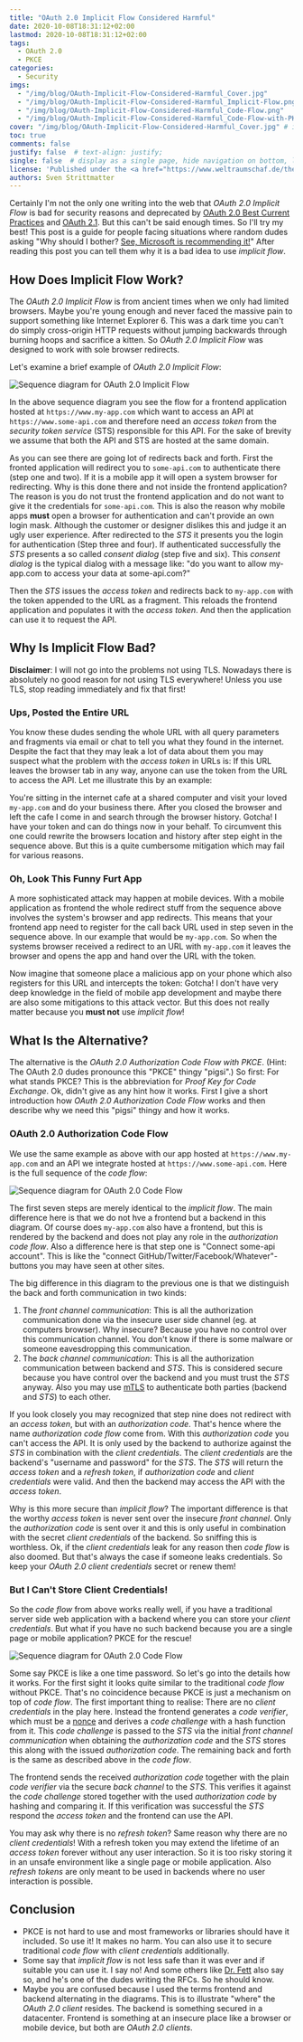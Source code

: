 ```yaml
---
title: "OAuth 2.0 Implicit Flow Considered Harmful"
date: 2020-10-08T18:31:12+02:00
lastmod: 2020-10-08T18:31:12+02:00
tags:
  - OAuth 2.0
  - PKCE
categories:
  - Security
imgs:
  - "/img/blog/OAuth-Implicit-Flow-Considered-Harmful_Cover.jpg"
  - "/img/blog/OAuth-Implicit-Flow-Considered-Harmful_Implicit-Flow.png"
  - "/img/blog/OAuth-Implicit-Flow-Considered-Harmful_Code-Flow.png"
  - "/img/blog/OAuth-Implicit-Flow-Considered-Harmful_Code-Flow-with-PKCE.png"
cover: "/img/blog/OAuth-Implicit-Flow-Considered-Harmful_Cover.jpg" # image show on top
toc: true
comments: false
justify: false  # text-align: justify;
single: false  # display as a single page, hide navigation on bottom, like as about page.
license: 'Published under the <a href="https://www.weltraumschaf.de/the-beer-ware-license.txt">THE BEER-WARE LICENSE</a>.'
authors: Sven Strittmatter
---
```


Certainly I'm not the only one writing into the web that _OAuth 2.0 Implicit Flow_ is bad for security reasons and deprecated by [OAuth 2.0 Best Current Practices][oauth20-bcp] and [OAuth 2.1][oauth21]. But this can't be said enough times. So I'll try my best! This post is a guide for people facing situations where random dudes asking "Why should I bother? [See, Microsoft is recommending it!][ms-impl-flow]" After reading this post you can tell them why it is a bad idea to use _implicit flow_.

## How Does Implicit Flow Work?

The _OAuth 2.0 Implicit Flow_ is from ancient times when we only had limited browsers. Maybe you're young enough and never faced the massive pain to support something like Internet Explorer 6. This was a dark time you can't do simply cross-origin HTTP requests without jumping backwards through burning hoops and sacrifice a kitten. So _OAuth 2.0 Implicit Flow_ was designed to work with sole browser redirects.

Let's examine a brief example of _OAuth 2.0 Implicit Flow_:

![Sequence diagram for OAuth 2.0 Implicit Flow](/img/blog/OAuth-Implicit-Flow-Considered-Harmful_Implicit-Flow.png)

In the above sequence diagram you see the flow for  a frontend application hosted at `https://www.my-app.com` which want to access an API at `https://www.some-api.com` and therefore need an _access token_ from the _security token service_ (STS) responsible for this API. For the sake of brevity we assume that both the API and STS are hosted at the same domain.

As you can see there are going lot of redirects back and forth. First the fronted application will redirect you to `some-api.com` to authenticate there (step one and two). If it is a mobile app it will open a system browser for redirecting. Why is this done there and not inside the frontend application? The reason is you do not trust the frontend application and do not want to give it the credentials for `some-api.com`. This is also the reason why mobile apps **must** open a browser for authentication and can't provide an own login mask. Although the customer or designer dislikes this and judge it an ugly user experience. After redirected to the _STS_ it presents you the login for authentication (Step three and four). If authenticated successfully the _STS_ presents a so called _consent dialog_ (step five and six). This _consent dialog_ is the typical dialog with a message like: "do you want to allow my-app.com to access your data at some-api.com?"

Then the _STS_ issues the _access token_ and redirects back to `my-app.com` with the token appended to the URL as a fragment. This reloads the frontend application and populates it with the _access token_. And then the application can use it to request the API.

## Why Is Implicit Flow Bad?

**Disclaimer**: I will not go into the problems not using TLS. Nowadays there is absolutely no good reason for not using TLS everywhere! Unless you use TLS, stop reading immediately and fix that first!

### Ups, Posted the Entire URL

You know these dudes sending the whole URL with all query parameters and fragments via email or chat to tell you what they found in the internet. Despite the fact that they may leak a lot of data about them you may suspect what the problem with the _access token_ in URLs is: If this URL leaves the browser tab in any way, anyone can use the token from the URL to access the API. Let me illustrate this by an example:

You're sitting in the internet cafe at a shared computer and visit your loved `my-app.com` and do your business there. After you closed the browser and left the cafe I come in and search through the browser history. Gotcha! I have your token and can do things now in your behalf. To circumvent this one could rewrite the browsers location and history after step eight in the sequence above. But this is a quite cumbersome mitigation which may fail for various reasons.

### Oh, Look This Funny Furt App

A more sophisticated attack may happen at mobile devices. With a mobile application as frontend the whole redirect stuff from the sequence above involves the system's browser and app redirects. This means that your frontend app need to register for the call back URL used in step seven in the sequence above. In our example that would be `my-app.com`. So when the systems browser received a redirect to an URL with `my-app.com` it leaves the browser and opens the app and hand over the URL with the token.

Now imagine that someone place a malicious app on your phone which also registers for this URL and intercepts the token: Gotcha! I don't have very deep knowledge in the field of mobile app development and maybe there are also some mitigations to this attack vector. But this does not really matter because you **must not** use _implicit flow_!

## What Is the Alternative?

The alternative is the _OAuth 2.0 Authorization Code Flow with PKCE_. (Hint: The OAuth 2.0 dudes pronounce this "PKCE" thingy "pigsi".) So first: For what stands PKCE? This is the abbreviation for _Proof Key for Code Exchange_. Ok, didn't give as any hint how it works. First I give a short introduction how _OAuth 2.0 Authorization Code Flow_ works and then describe why we need this "pigsi" thingy and how it works.

### OAuth 2.0 Authorization Code Flow

We use the same example as above with our app hosted at `https://www.my-app.com` and an API we integrate hosted at `https://www.some-api.com`. Here is the full sequence of the _code flow_:

![Sequence diagram for OAuth 2.0 Code Flow](/img/blog/OAuth-Implicit-Flow-Considered-Harmful_Code-Flow.png)

The first seven steps are merely identical to the _implicit flow_. The main difference here is that we do not hve a frontend but a backend in this diagram. Of course does `my-app.com` also have a frontend, but this is rendered by the backend and does not play any role in the _authorization code flow_. Also a difference here is that step one is "Connect  some-api account". This is like the "connect GitHub/Twitter/Facebook/Whatever"-buttons you may have seen at other sites.

The big difference in this diagram to the previous one is that we distinguish the back and forth communication in two kinds:

1. The _front channel communication_: This is all the authorization communication done via the insecure user side channel (eg. at computers browser). Why insecure? Because you have no control over this communication channel. You don't know if there is some malware or someone eavesdropping this communication.
2. The _back channel communication_: This is all the authorization communication between backend and _STS_. This is considered secure because you have control over the backend and you must trust the _STS_ anyway. Also you may use [mTLS][wiki-mtls] to authenticate both parties (backend and _STS_) to each other.

If you look closely you may recognized that step nine does not redirect with an _access token_, but with an _authorization code_. That's hence where the name _authorization code flow_ come from. With this _authorization code_ you can't access the API. It is only used by the backend to authorize against the _STS_ in combination with the _client credentials_. The _client credentials_ are the backend's "username and password" for the _STS_. The _STS_ will return the _access token_ and a _refresh token_, if _authorization code_ and _client credentials_ were valid. And then the backend may access the API with the _access token_.

Why is this more secure than _implicit flow_? The important difference is that the worthy _access token_ is never sent over the insecure _front channel_. Only the _authorization code_ is sent over it and this is only useful in combination with the secret _client credentials_ of the backend. So sniffing this is worthless. Ok, if the _client credentials_ leak for any reason then _code flow_ is also doomed. But that's always the case if someone leaks credentials. So keep your _OAuth 2.0 client credentials_ secret or renew them!

### But I Can't Store Client Credentials!

So the _code flow_ from above works really well, if you have a traditional server side web application with a backend where you can store your _client credentials_. But what if you have no such backend because you are a single page or mobile application? PKCE for the rescue!

![Sequence diagram for OAuth 2.0 Code Flow](/img/blog/OAuth-Implicit-Flow-Considered-Harmful_Code-Flow-with-PKCE.png)

Some say PKCE is like a one time password. So let's go into the details how it works. For the first sight it looks quite similar to the traditional _code flow_ without PKCE. That's no coincidence because PKCE is just a mechanism on top of _code flow_. The first important thing to realise: There are no _client credentials_ in the play here. Instead the frontend generates a _code verifier_, which must be a [nonce][wiki-nonce] and derives a _code challenge_ with a hash function from it. This _code challenge_ is passed to the _STS_ via the initial _front channel communication_ when obtaining the _authorization code_ and the _STS_ stores this along with the issued _authorization code_. The remaining back and forth is the same as described above in the _code flow_.

The frontend sends the received _authorization code_ together with the plain _code verifier_ via the secure _back channel_ to the _STS_. This verifies it against the  _code challenge_ stored together with the used _authorization code_ by hashing and comparing it. If this verification was successful the _STS_ respond the _access token_ and the frontend can use the API.

You may ask why there is no _refresh token_? Same reason why there are no _client credentials_! With a refresh token you may extend the lifetime of an _access token_ forever without any user interaction. So it is too risky storing it in an unsafe environment like a single page or mobile application. Also _refresh tokens_ are only meant to be used in backends where no user interaction is possible.

## Conclusion

- PKCE is not hard to use and most frameworks or libraries should have it included. So use it! It makes no harm. You can also use it to secure traditional _code flow_ with _client credentials_ additionally.
- Some say that _implicit flow_ is not less safe than it was ever and if suitable you can use it. I say no! And some others like [Dr. Fett][drfett] also say so, and he's one of the dudes writing the RFCs. So he should know.
- Maybe you are confused because I used the terms frontend and backend alternating in the diagrams. This is to illustrate "where" the _OAuth 2.0 client_ resides. The backend is something secured in a datacenter. Frontend is something at an insecure place like a browser or mobile device, but both are _OAuth 2.0 clients_.

[ms-impl-flow]: https://docs.microsoft.com/en-gb/azure/active-directory/develop/v2-oauth2-implicit-grant-flow
[wiki-mtls]:    https://en.wikipedia.org/wiki/Mutual_authentication
[wiki-nonce]:   https://en.wikipedia.org/wiki/Cryptographic_nonce
[drfett]:       https://twitter.com/dfett42/status/1268977956770193408
[oauth20-bcp]:  https://www.ietf.org/id/draft-ietf-oauth-security-topics-16.html
[oauth21]:      https://oauth.net/2.1/
